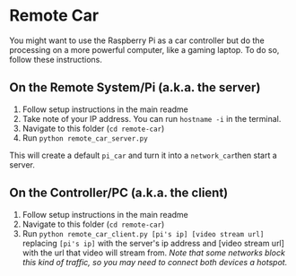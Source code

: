 # Remote Car
You might want to use the Raspberry Pi as a car controller but do the processing on a more powerful computer, like a gaming laptop. To do so, follow these instructions.

## On the Remote System/Pi (a.k.a. the server)
1. Follow setup instructions in the main readme
2. Take note of your IP address. You can run `hostname -i` in the terminal.
3. Navigate to this folder (`cd remote-car`)
4. Run `python remote_car_server.py`

This will create a default `pi_car` and turn it into a `network_car`then start a server. 

## On the Controller/PC (a.k.a. the client)
1. Follow setup instructions in the main readme
2. Navigate to this folder (`cd remote-car`)
3. Run `python remote_car_client.py [pi's ip] [video stream url]` replacing `[pi's ip]` with the server's ip address and [video stream url] with the url that video will stream from. _Note that some networks block this kind of traffic, so you may need to connect both devices a hotspot._